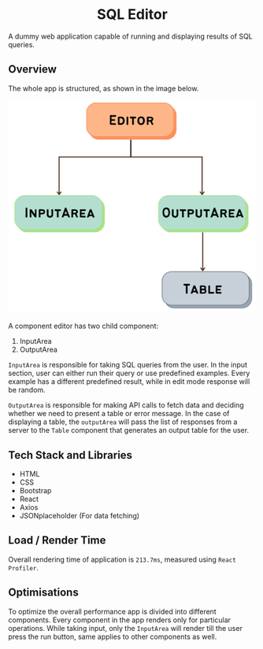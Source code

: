 <h1 align="center"><b>SQL Editor</b></h1>
A dummy web application capable of running and displaying results of SQL queries.


## Overview
The whole app is structured, as shown in the image below.

<p align="center">
<img src="Readme_img/App.png">
</p>


A component editor has two child component: 
1. InputArea
2. OutputArea

`InputArea` is responsible for taking SQL queries from the user. In the input section, user can either run their query or use predefined examples. Every example has a different predefined result, while in edit mode response will be random.

`OutputArea` is responsible for making API calls to fetch data and deciding whether we need to present a table or error message. In the case of displaying a table, the `outputArea` will pass the list of responses from a server to the `Table` component that generates an output table for the user.

## Tech Stack and Libraries
- HTML
- CSS
- Bootstrap
- React
- Axios
- JSONplaceholder (For data fetching)

## Load / Render Time
Overall rendering time of application is `213.7ms`, measured using `React Profiler`.

## Optimisations

To optimize the overall performance app is divided into different components. Every component in the app renders only for particular operations. While taking input, only the `InputArea` will render till the user press the run button, same applies to other components as well.
